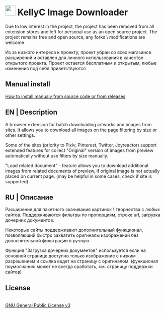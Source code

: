 <h1><img src="https://catface.ru/userfiles/media/udata_1544561629_uixtxchu.png" width="32"> KellyC Image Downloader</h1>

<p>Due to low interest in the project, the project has been removed from all extension stores and left for personal use as an open source project. The project remains free and open source, any forks \ modifications are welcome</p>
<p>Из за низкого интереса к проекту, проект убран со всех магазинов расширений и оставлен для личного использования в качестве открытого проекта. Проект остается бесплатным и открытым, любые изменения под себя приветствуются</p>

<!--
![GitHub](https://img.shields.io/github/license/nc22/KellyCImageDownloader) ![Chrome Web Store](https://img.shields.io/chrome-web-store/users/mbhkdmjolnhcppnkldbdfaomeabjiofm?label=chrome%20users%3A) ![Chrome Web Store](https://img.shields.io/chrome-web-store/rating/mbhkdmjolnhcppnkldbdfaomeabjiofm) ![Mozilla Add-on](https://img.shields.io/amo/users/kellyc-favorites?label=firefox%20users%3A) ![Mozilla Add-on](https://img.shields.io/amo/rating/kellyc-favorites)
-->

<p></p>
<!--h2>Install</h2>
<p><b>Install</b> for <a href="https://chrome.google.com/webstore/detail/kellyc-favorites/mbhkdmjolnhcppnkldbdfaomeabjiofm?hl=en">Chrome</a>, <a href="https://addons.mozilla.org/ru/firefox/addon/kellyc-favorites/">FireFox</a>, <a href="https://microsoftedge.microsoft.com/addons/detail/kellyc-image-downloader/dgjfegjceojpbngijkaekoihllhhdocn">Edge</a>, <a href="https://kellydownloader.com/ru/install-opera/">Opera</a></p>
<p></p-->
<h2>Manual install</h2>
<p><a href="https://github.com/NC22/KellyC-Image-Downloader/wiki/Install-extension-manually">How to install manualy from source code or from releases</a></p>
<p></p>
<p></p>
<h2>EN | Description</h2>
<p>A browser extension for batch downloading artworks and images from sites. It allows you to download all images on the page filtering by size or other settings.</p>
<p>Some of the sites (priority to Pixiv, Pinterest, Twitter, Joyreactor) support extended features for collect "Original" version of images from preview automatically without use filters by size manually.</p>
<p>"Load related document" - feature allows you to download additional images from related documents of preview, if original image is not actually placed on current page. (may be helpful in some cases, check if site is supported)</p>


<p></p>
<h2>RU | Описание</h2>
<p>Расширение для пакетного скачивания картинок \ творчества с любых сайтов. Поддерживаются фильтры по пропорциям, строке url, загрузка дочерних документов.</p>
<p></p>
<p>Некоторые сайты поддерживают дополнительный функционал, позволяющий быстро захватить оригиналы изображений без дополнительной фильтрации в ручную.</p>
<p>Функция "Загрузка дочерних документов" используется если на основной странице доступно только изображение с низким разрешением и ссылка ведет на страницу с оригиналом. (функционал поумолчанию может не всегда сработать, см. страницу поддержки сайтов)</p>
<p></p>
<p></p>

<p></p>
<h2>License</h2>
<br>
<a href="http://www.gnu.org/licenses/gpl.html">GNU General Public License v3</a>
<br>
<br>